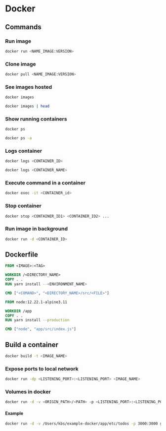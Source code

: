 # Docker

## Commands

### Run image
```bash
docker run <NAME_IMAGE:VERSION>
```

### Clone image
```bash
docker pull <NAME_IMAGE:VERSION>
```

### See images hosted
```bash
docker images
```

```bash
docker images | head
```

### Show running containers
```bash
docker ps
```

```bash
docker ps -a
```

### Logs container
```bash
docker logs <CONTAINER_ID>
```

```bash
docker logs <CONTAINER_NAME>
```

### Execute command in a container
```bash
docker exec -it <CONTAINER_id>
```

### Stop container
```bash
docker stop <CONTAINER_ID1> <CONTAINER_ID2> ...
```

### Run image in background
```bash
docker run -d <CONTAINER_ID>
```

## Dockerfile

```dockerfile
FROM <IMAGE>:<TAG>

WORKDIR /<DIRECTORY_NAME>
COPY . .
RUN yarn install --<ENVIRONMENT_NAME>

CMD ["<COMAND>", "<DIRECTORY_NAME>/src/<FILE>"]
```

```dockerfile
FROM node:12.22.1-alpine3.11

WORKDIR /app
COPY . .
RUN yarn install --production

CMD ["node", "app/src/index.js"]
```

## Build a container
```bash
docker build -t <IMAGE_NAME>
```

### Expose ports to local network
```bash
docker run -dp <LISTENING_PORT>:<LISTENING_PORT> <IMAGE_NAME>
```
### Volumes in docker
```bash
docker run -d -v <ORIGIN_PATH>/<PATH> -p <LISTENING_PORT>:<LISTENING_PORT> <IMAGE_NAME>
```

#### Example
```bash
docker run -d -v /Users/kbs/example-docker/app/etc/todos -p 3000:3000 getting-started
```









